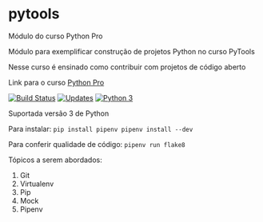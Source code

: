 # pytools
Módulo do curso Python Pro

Módulo para exemplificar construção de projetos Python no curso PyTools

Nesse curso é ensinado como contribuir com projetos de código aberto

Link para o curso [Python Pro](https://www.python.pro.br/)

[![Build Status](https://travis-ci.com/carololiveira6/pytools.svg?branch=main)](https://travis-ci.com/carololiveira6/pytools)
[![Updates](https://pyup.io/repos/github/carololiveira6/pytools/shield.svg)](https://pyup.io/repos/github//carololiveira6/pytools/)
[![Python 3](https://pyup.io/repos/github//carololiveira6/pytools/python-3-shield.svg)](https://pyup.io/repos/github//carololiveira6/pytools/)

Suportada versão 3 de Python

Para instalar:
``
pip install pipenv
pipenv install --dev
``

Para conferir qualidade de código:
``
pipenv run flake8
``

Tópicos a serem abordados:

1. Git
2. Virtualenv
3. Pip
4. Mock
5. Pipenv
